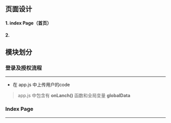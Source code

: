 ## 页面设计

#### 1. index Page（首页）

#### 2. 





## 模块划分



### 登录及授权流程

---

* 在 app.js 中上传用户的code

> app.js 中包含有 **onLanch()** 函数和全局变量 **globalData**

### Index Page

---

